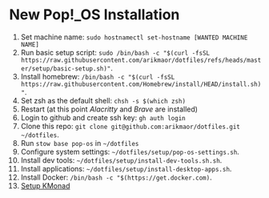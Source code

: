# New Pop!\_OS Installation

1. Set machine name: `sudo hostnamectl set-hostname [WANTED MACHINE NAME]`
1. Run basic setup script: `sudo /bin/bash -c "$(curl -fsSL https://raw.githubusercontent.com/arikmaor/dotfiles/refs/heads/master/setup/basic-setup.sh)"`.
1. Install homebrew: `/bin/bash -c "$(curl -fsSL https://raw.githubusercontent.com/Homebrew/install/HEAD/install.sh)"`.
1. Set zsh as the default shell: `chsh -s $(which zsh)`
1. Restart (at this point _Alacritty_ and _Brave_ are installed)
1. Login to github and create ssh key: `gh auth login`
1. Clone this repo: `git clone git@github.com:arikmaor/dotfiles.git ~/dotfiles`.
1. Run `stow base pop-os` in `~/dotfiles`
1. Configure system settings: `~/dotfiles/setup/pop-os-settings.sh`.
1. Install dev tools: `~/dotfiles/setup/install-dev-tools.sh.sh`.
1. Install applications: `~/dotfiles/setup/install-desktop-apps.sh`.
1. Install Docker: `/bin/bash -c "$(https://get.docker.com)`.
1. [Setup KMonad](../kmonad/INSTALL.md)
